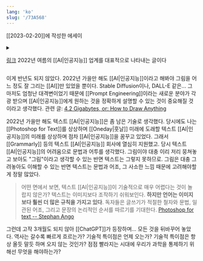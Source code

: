 ```yaml
---
lang: 'ko'
slug: '/73A568'
---
```


[[2023-02-20]]에 작성한 에세이

<details>
<summary>

<a href="https://www.facebook.com/groups/TensorFlowKR/posts/1835138123493904/" target="_blank" rel="noopener noreferrer">링크</a> 2022년 여름의 [[AI|인공지능]] 업계를 대표적으로 나타내는 글이다

</summary>

import Horizontal from '@/components/horizontal';

<Horizontal>

![[76B360.png]]
![[A9AA12.png]]

</Horizontal>
<Horizontal>

![[BEF88B.png]]
![[D65051.png]]

</Horizontal>
<Horizontal>

![[B6676B.png]]
![[83C5B9.png]]

</Horizontal>
<Horizontal>

![[C7A3F1.png]]
![[AE867F.png]]

</Horizontal>
<Horizontal>

![[E6D4FC.png]]
![[4A56DD.png]]

</Horizontal>
<Horizontal>

![[BA9820.png]]
![[27155E.png]]

</Horizontal>
<Horizontal>

![[D9F9E6.png]]
![[5D8752.png]]

</Horizontal>
<Horizontal>

![[BB4FE4.png]]
![[70401B.png]]

</Horizontal>
<Horizontal>

![[72C3AE.png]]
![[34EEA3.png]]

</Horizontal>
<Horizontal>

![[1675E2.png]]
![[DF32FA.png]]

</Horizontal>
</details>

이게 반년도 되지 않았다. 2022년 가을만 해도 [[AI|인공지능]]이라고 해봐야 그림을 어느 정도 잘 그리는 [[AI]]만 있었을 뿐이다. Stable Diffusion이나, DALL-E 같은... 그마저도 엄청난 대격변이었기 때문에 [[Prompt Engineering]]이라는 새로운 분야가 각광 받으며 [[AI|인공지능]]에게 원하는 것을 정확하게 설명할 수 있는 것이 중요해질 것이라고 생각했다. 관련 글: [4.2 Gigabytes, or: How to Draw Anything](https://andys.page/posts/how-to-draw/)

2022년 가을만 해도 텍스트 [[AI|인공지능]]은 좀 남은 기술로 생각했다.
당시에도 나는 [[Photoshop for Text]]를 상상하며 [[Oneday|훗날]] 미래에 도래할 텍스트 [[AI|인공지능]]의 미래를 상상하며 점차 [[AI|인공지능]]을 꿈꾸고 있었다.
그래서 [[Grammarly]] 등의 텍스트 [[AI|인공지능]] 회사에 열심히 지원했고.
당시 텍스트 [[AI|인공지능]]의 어려움으로 문법과 어투를 생각했다.
그림이야 대충 이리 저리 뭉쳐놓고 보아도 "그림"이라고 생각할 수 있는 반면 텍스트는 그렇지 못하므로.
그림은 대충 그려놓아도 이해할 수 있는 반면 텍스트는 문법과 어조, 그 사소한 느낌 때문에 고려해야할 게 정말 많았다.

> 어떤 면에서 보면, 텍스트 [[AI|인공지능]]이 기술적으로 매우 어렵다는 것이 놀랍지 않은가? 텍스트는 이미지보다 조작하기 쉬워보인다. **하지만 언어는 이미지보다 훨씬 더 많은 규칙을 가지고 있다**. 독자들은 글쓰기가 적절한 철자와 문법, 일관된 어조, 그리고 문장의 논리적인 순서를 따르기를 기대한다. [Photoshop for text -- Stephan Ango](https://stephanango.com/photoshop-for-text)

그런데 고작 3개월도 되지 않아 [[ChatGPT]]가 등장하며... 모든 것을 뒤바꾸어 놓았다. 역사는 갈수록 빠르게 흐르는가? 기술적 특이점은 언제 오는가? 기술적 특이점은 항상 올듯 말듯 하며 오지 않는 것인가? 점점 빨라지는 시대에 우리가 과학을 통제하기 위해선 무엇을 해야하는가?
